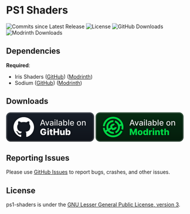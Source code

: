 # PS1 Shaders
![Commits since Latest Release](https://img.shields.io/github/commits-since/grayespinoza/ps1-shaders/latest?style=flat&label=Commits%20since%20Latest%20Release&labelColor=%231b1b1b&color=%230969da)
![License](https://img.shields.io/github/license/grayespinoza/ps1-shaders?style=flat&label=License&labelColor=%231b1b1b&color=%230969da)
![GitHub Downloads](https://img.shields.io/github/downloads/grayespinoza/ps1-shaders/total?style=flat&label=GitHub%20Downloads&labelColor=%231b1b1b&color=%231f883d)
![Modrinth Downloads](https://img.shields.io/modrinth/dt/ps1-shaders?style=flat&label=Modrinth%20Downloads&labelColor=%231b1b1b&color=%231f883d)

## Dependencies
**Required**:
- Iris Shaders ([GitHub](https://github.com/IrisShaders/Iris)) ([Modrinth](https://modrinth.com/mod/iris))
- Sodium ([GitHub](https://github.com/CaffeineMC/sodium)) ([Modrinth](https://modrinth.com/mod/sodium))

## Downloads
[![GitHub](https://github.com/intergrav/devins-badges/raw/2dc967fc44dc73850eee42c133a55c8ffc5e30cb/assets/cozy/available/github_vector.svg)](https://github.com/grayespinoza/ps1-shaders/releases)
[![Modrinth](https://github.com/intergrav/devins-badges/raw/2dc967fc44dc73850eee42c133a55c8ffc5e30cb/assets/cozy/available/modrinth_vector.svg)](https://modrinth.com/shader/ps1-shaders/versions)

## Reporting Issues
Please use [GitHub Issues](https://github.com/grayespinoza/ps1-shaders/issues) to report bugs, crashes, and other issues.

## License
ps1-shaders is under the [GNU Lesser General Public License, version 3](https://github.com/grayespinoza/ps1-shaders/blob/main/COPYING.LESSER).
